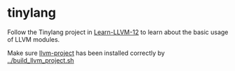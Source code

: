 # tinylang

Follow the Tinylang project in [Learn-LLVM-12](https://github.com/PacktPublishing/Learn-LLVM-12) to learn about the basic usage of LLVM modules.

Make sure [llvm-project](https://github.com/llvm/llvm-project) has been installed correctly by [../build_llvm_project.sh](../build_llvm_project.sh)
